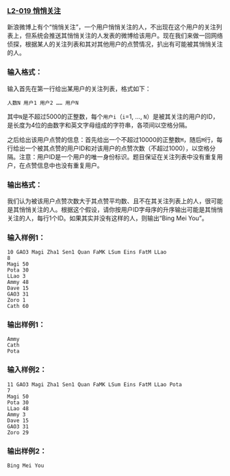 ### [**L2-019 悄悄关注**](https://pintia.cn/problem-sets/994805046380707840/problems/994805059731177472)



新浪微博上有个“悄悄关注”，一个用户悄悄关注的人，不出现在这个用户的关注列表上，但系统会推送其悄悄关注的人发表的微博给该用户。现在我们来做一回网络侦探，根据某人的关注列表和其对其他用户的点赞情况，扒出有可能被其悄悄关注的人。

### 输入格式：

输入首先在第一行给出某用户的关注列表，格式如下：

```
人数N 用户1 用户2 …… 用户N
```

其中`N`是不超过5000的正整数，每个`用户i`（`i`=1, ..., `N`）是被其关注的用户的ID，是长度为4位的由数字和英文字母组成的字符串，各项间以空格分隔。

之后给出该用户点赞的信息：首先给出一个不超过10000的正整数`M`，随后`M`行，每行给出一个被其点赞的用户ID和对该用户的点赞次数（不超过1000），以空格分隔。注意：用户ID是一个用户的唯一身份标识。题目保证在关注列表中没有重复用户，在点赞信息中也没有重复用户。

### 输出格式：

我们认为被该用户点赞次数大于其点赞平均数、且不在其关注列表上的人，很可能是其悄悄关注的人。根据这个假设，请你按用户ID字母序的升序输出可能是其悄悄关注的人，每行1个ID。如果其实并没有这样的人，则输出“Bing Mei You”。

### 输入样例1：

```in
10 GAO3 Magi Zha1 Sen1 Quan FaMK LSum Eins FatM LLao
8
Magi 50
Pota 30
LLao 3
Ammy 48
Dave 15
GAO3 31
Zoro 1
Cath 60
```

### 输出样例1：

```out
Ammy
Cath
Pota
```

### 输入样例2：

```
11 GAO3 Magi Zha1 Sen1 Quan FaMK LSum Eins FatM LLao Pota
7
Magi 50
Pota 30
LLao 48
Ammy 3
Dave 15
GAO3 31
Zoro 29
```

### 输出样例2：

```
Bing Mei You
```



```cpp

```

